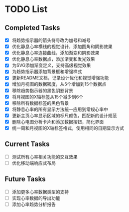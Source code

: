 # TODO List

## Completed Tasks
- [x] 将趋势指示器的箭头符号改为加号和减号
- [x] 优化静息心率横线的视觉设计，添加圆角和阴影效果
- [x] 优化静息心率连接曲线，添加渐变和阴影效果
- [x] 优化静息心率数据点，添加渐变和发光效果
- [x] 为SVG添加渐变定义，支持高级视觉效果
- [x] 为趋势指示器添加背景框和增强样式
- [x] 更新README文档，记录设计优化和视觉增强功能
- [x] 增加月视图的数据密度，从5个增加到15个数据点
- [x] 移除趋势指示器的黑色阴影背景
- [x] 将月视图的X轴标签从15个减少到6个
- [x] 移除所有数据标签的黑色背景
- [x] 将静息心率的所有显示方法统一应用到常规心率中
- [x] 更新主页心率显示区域的标尺颜色，匹配新的设计规范
- [x] 删除心电图分析卡片和添加数据按钮，简化界面
- [x] 统一周和月视图的X轴标签格式，使用相同的日期显示方式

## Current Tasks
- [ ] 测试所有心率相关功能的交互效果
- [ ] 优化移动端响应式布局

## Future Tasks
- [ ] 添加更多心率数据类型的支持
- [ ] 实现心率数据的导出功能
- [ ] 添加心率趋势分析报告 